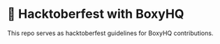# 🎃 Hacktoberfest with BoxyHQ
This repo serves as hacktoberfest guidelines for BoxyHQ contributions.

